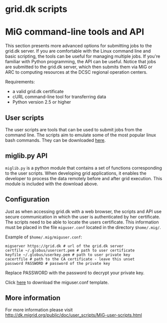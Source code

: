 # grid.dk scripts

# MiG command-line tools and API

This section presents more advanced options for submitting jobs to the grid.dk server. If you are comfortable with the Linux command line and basic scripting, the tools can be useful for managing multiple jobs. If you're familiar with Python programming, the API can be useful. Notice that jobs are submitted to the grid.dk server, which then submits them via MiG or ARC to computing resources at the DCSC regional operation centers.

Requirements:

  - a valid grid.dk certificate
  - cURL command-line tool for transferring data
  - Python version 2.5 or higher

## User scripts

The user scripts are tools that can be used to submit jobs from the command line. The scripts aim to emulate some of the most popular linux bash commands. They can be downloaded [here](https://portal.grid.dk/cgi-bin/downloads.py). 

## miglib.py API

`miglib.py` is a python module that contains a set of functions corresponding to the user scripts. When developing grid applications, it enables the developer to process the data remotely before and after grid execution. This module is included with the download above. 

## Configuration

Just as when accessing grid.dk with a web browser, the scripts and API use secure communication in which the user is authenticated by her certificate. The scripts need to be able to locate the users certificate. This information must be placed in the file `miguser.conf` located in the directory `$home/.mig/`. 

Example of `$home/.mig/miguser.conf`:

```
migserver https://grid.dk # url of the grid.dk server
certfile ~/.globus/usercert.pem # path to user certificate
keyfile ~/.globus/userkey.pem # path to user private key
cacertfile # path to the CA certificate - leave this unset
password PASSWORD # password of the private key
```

Replace PASSWORD with the password to decrypt your private key.

Click [here](files/miguser.conf) to download the miguser.conf template.

## More information

For more information please visit 
http://dk.migrid.org/public/doc/user_scripts/MiG-user-scripts.html